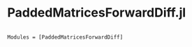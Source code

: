 # PaddedMatricesForwardDiff.jl

```@index
```

```@autodocs
Modules = [PaddedMatricesForwardDiff]
```
